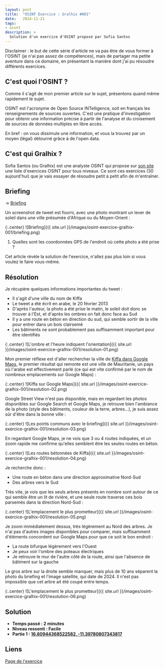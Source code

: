 ```yaml
---
layout: post
title:  "OSINT Exercice : Gralhix #001"
date:   2024-11-21
tags:
- osint
description: >
  Solution d'un exercice d'OSINT proposé par Sofia Santos
--- 
```


<aside><p>Disclaimer : le but de cette série d'article ne va pas être de vous former à l'OSINT (je n'ai pas assez de compétences), mais de partager ma petite aventure dans ce domaine, en présentant la manière dont j'ai pu résoudre différents exercices.</p></aside>

## C'est quoi l'OSINT ?

Comme il s'agit de mon premier article sur le sujet, présentons quand même rapidement le sujet. 

OSINT est l'acronyme de Open Source INTelligence, soit en français les renseignements de sources ouvertes. C'est une pratique d'investigation pour obtenir une information précise à partir de l'analyse et du croisement de sources de données multiples en libre accès. 

En bref : on vous dissimule une information, et vous la trouvez par un moyen (légal) détourné grâce à de l'open data.

## C'est qui Gralhix ?

Sofia Santos (ou Gralhix) est une analyste OSINT qui propose sur [son site](https://gralhix.com/) une liste d'exercices OSINT pour tous niveaux. Ce sont ces exercices (30 aujourd'hui) que je vais essayer de résoudre petit à petit afin de m'entraîner.

## Briefing

→ [Briefing](https://gralhix.com/list-of-osint-exercises/osint-exercise-001/)  

Un screenshot de tweet est fourni, avec une photo montrant un lever de soleil dans une ville présumée d'Afrique ou du Moyen-Orient :

{:.center}
![Briefing]({{ site.url }}/images/osint-exercice-gralhix-001/briefing.png)

1. Quelles sont les coordonnées GPS de l'endroit où cette photo a été prise ?

<aside><p>Cet article révèle la solution de l'exercice, n'allez pas plus loin si vous voulez le faire vous-même.</p></aside>

## Résolution

Je récupère quelques informations importantes du tweet :
- Il s'agit d'une ville du nom de Kiffa 
- Le tweet a été écrit en arabe, le 20 février 2013
- D'après l'auteur, la photo a été prise le matin, le soleil doit donc se trouver à l'Est, et d'après les ombres on fait donc face au Sud
- Il y a une route en béton en direction du sud, qui semble sortir de la ville pour entrer dans un bois clairsemé
- Les bâtiments ne sont probablement pas suffisamment important pour être identifiés

{:.center}
![L'ombre et l'heure indiquent l'orientation]({{ site.url }}/images/osint-exercice-gralhix-001/resolution-01.png)

Mon premier réflexe est d'aller rechercher la ville de [Kiffa dans Google Maps](https://www.google.fr/maps/place/Kiffa,+Mauritanie/@16.6201526,-11.4283134,8597m), le premier résultat qui remonte est une ville de Mauritanie, un pays où l'arabe est effectivement parlé (ce qui est vite confirmé par le nom de nombreux emplacements sur Google Maps) :

{:.center}
![Kiffa sur Google Maps]({{ site.url }}/images/osint-exercice-gralhix-001/resolution-02.png)

Google Street View n'est pas disponible, mais en regardant les photos disponibles sur Google Search et Google Maps, je retrouve bien l'ambiance de la photo (style des bâtiments, couleur de la terre, arbres…), je suis assez sûr d'être dans la bonne ville :

{:.center}
![Les points communs avec le briefing]({{ site.url }}/images/osint-exercice-gralhix-001/resolution-03.png)

En regardant Google Maps, je ne vois que 3 ou 4 routes indiquées, et un zoom rapide me confirme qu'elles semblent être les seules routes en béton. 

{:.center}
![Les routes bétonnées de Kiffa]({{ site.url }}/images/osint-exercice-gralhix-001/resolution-04.png)

Je recherche donc :
- Une route en béton dans une direction approximative Nord-Sud
- Des arbres vers le Sud

Très vite, je vois que les seuls arbres présents en nombre sont autour de ce qui semble être un lit de rivière, et une seule route traverse ces bois parsemés dans la direction Nord-Sud :

{:.center}
![L'emplacement le plus prometteur]({{ site.url }}/images/osint-exercice-gralhix-001/resolution-05.png)

Je zoom immédiatement dessus, très légèrement au Nord des arbres. Je n'ai pas d'autres images disponibles pour comparer, mais suffisamment d'éléments concordent sur Google Maps pour que ce soit le bon endroit :
- La route bifurque légèrement vers l'Ouest 
- Je peux voir l'ombre des poteaux électriques 
- Je retrouve le mur de l'autre côté de la route, ainsi que l'absence de bâtiment sur la gauche

Le gros arbre sur la droite semble manquer, mais plus de 10 ans séparent la photo du briefing et l'image satellite, qui date de 2024. Il n'est pas impossible que cet arbre ait été coupé entre temps.

{:.center}
![L'emplacement le plus prometteur]({{ site.url }}/images/osint-exercice-gralhix-001/resolution-06.png)

## Solution

- **Temps passé : 2 minutes**
- **Niveau ressenti : Facile**
- **Partie 1 : [16.60944368522582, -11.39780807343817](https://www.google.com/maps?q=16.60944368522582,+-11.39780807343817)**


## Liens

[Page de l'exercice](https://gralhix.com/list-of-osint-exercises/osint-exercise-001/)    
